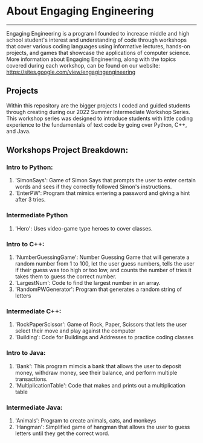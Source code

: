 # About Engaging Engineering
---
Engaging Engineering is a program I founded to increase middle and high school student's interest and understanding of code through workshops that cover various coding languages using informative lectures, hands-on projects, and games that showcase the applications of computer science.  More information about Engaging Engineering, along with the topics covered during each workshop, can be found on our website: https://sites.google.com/view/engagingengineering

## Projects
Within this repository are the bigger projects I coded and guided students through creating during our 2022 Summer Intermediate Workshop Series.  This workshop series was designed to introduce students with little coding experience to the fundamentals of text code by going over Python, C++, and Java.

## Workshops Project Breakdown:
### Intro to Python:
1. 'SimonSays': Game of Simon Says that prompts the user to enter certain words and sees if they correctly followed Simon's instructions. 
2. 'EnterPW': Program that mimics entering a password and giving a hint after 3 tries.

### Intermediate Python
1. 'Hero': Uses video-game type heroes to cover classes.

### Intro to C++:
1. 'NumberGuessingGame': Number Guessing Game that will generate a random number from 1 to 100, let the user guess numbers, tells the user if their guess was too high or too low, and counts the number of tries it takes them to guess the correct number.
2. 'LargestNum': Code to find the largest number in an array.
3. 'RandomPWGenerator': Program that generates a random string of letters

### Intermediate C++:
1. 'RockPaperScissor': Game of Rock, Paper, Scissors that lets the user select their move and play against the computer
2. 'Building': Code for Buildings and Addresses to practice coding classes

### Intro to Java:
1. 'Bank': This program mimcis a bank that allows the user to deposit money, withdraw money, see their balance, and perform multiple transactions.
2. 'MultiplicationTable': Code that makes and prints out a multiplication table

### Intermediate Java:
1. 'Animals': Program to create animals, cats, and monkeys
2. 'Hangman': Simplified game of hangman that allows the user to guess letters until they get the correct word. 